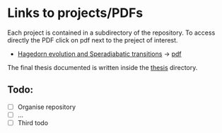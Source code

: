 # Links to projects/PDFs

Each project is contained in a subdirectory of the repository. To access directly the PDF click on pdf next to the preject of interest.

 - [Hagedorn evolution and Speradiabatic transitions](./hagedorn) -> [pdf](./hagedorn/latexbuild/main_hagedorn.pdf)

The final thesis documented is written inside the [thesis](./thesis) directory.

## Todo:

 - [ ] Organise repository
 - [ ] ...
 - [ ] Third todo
